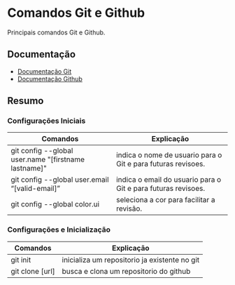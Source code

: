 
# Comandos Git e Github

Principais comandos Git e Github.


## Documentação

- [Documentação Git](https://git-scm.com/docs/git/pt_BR)
- [Documentação Github](https://docs.github.com/pt)



## Resumo 
### Configurações Iniciais

| Comandos  | Explicação |
| ------------- | ------------- |
| git config --global user.name "[firstname lastname]"| indica o nome de usuario para o Git e para futuras revisoes. |
| git config --global user.email “[valid-email]”  | indica o email do usuario para o Git e para futuras revisoes.  |
|git config --global color.ui | seleciona a cor para facilitar a revisão.

### Configurações e Inicialização
|Comandos | Explicação |
|-------------|-------------|
|git init | inicializa um repositorio ja existente no git |
|git clone [url] | busca e clona um repositorio do github |
